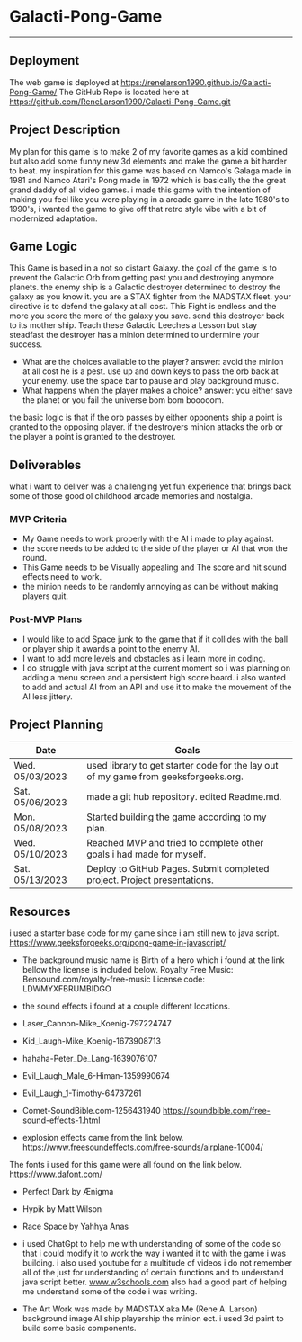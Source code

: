 # Galacti-Pong-Game
--------

## Deployment

The web game is deployed at https://renelarson1990.github.io/Galacti-Pong-Game/
The GitHub Repo is located here at https://github.com/ReneLarson1990/Galacti-Pong-Game.git


## Project Description

My plan for this game is to make 2 of my favorite games as a kid combined but also add some funny new 3d elements and make the game a bit harder to beat.
my inspiration for this game was based on Namco's Galaga made in 1981 and Namco Atari's Pong made in 1972 which is basically the the great grand daddy of all video games. i made this game with the intention of making you feel like you were playing in a arcade game in the late 1980's to 1990's, i wanted the game to give off that retro style vibe with a bit of modernized adaptation. 


## Game Logic
This Game is based in a not so distant Galaxy. the goal of the game is to prevent the Galactic Orb from getting past you and destroying anymore planets. the enemy ship is a Galactic destroyer determined to destroy the galaxy as you know it. you are a STAX fighter from the MADSTAX fleet. your directive is to defend the galaxy at all cost. This Fight is endless and the more you score the more of the galaxy you save. send this destroyer back to its mother ship. Teach these Galactic Leeches a Lesson but stay steadfast the destroyer has a minion determined to undermine your success.
  - What are the choices available to the player? 
  answer: avoid the minion at all cost he is a pest. use up and down keys to pass the orb back at your enemy. use the space bar to pause and play background music.
  - What happens when the player makes a choice?
  answer: you either save the planet or you fail the universe bom bom booooom.

the basic logic is that if the orb passes by either opponents ship a point is granted to the opposing player. if the destroyers minion attacks the orb or the player a point is granted to the destroyer.

## Deliverables
what i want to deliver was a challenging yet fun experience that brings back some of those good ol childhood arcade memories and nostalgia.

### MVP Criteria

- My Game needs to work properly with the AI i made to play against.
- the score needs to be added to the side of the player or AI that won the round.
- This Game needs to be Visually appealing and The score and hit sound effects need to work.
- the minion needs to be randomly annoying as can be without making players quit.


### Post-MVP Plans

- I would like to add Space junk to the game that if it collides with the ball or player ship it awards a point to the enemy AI.
- I want to add more levels and obstacles as i learn more in coding.
- I do struggle with java script at the current moment so i was planning on adding a menu screen and a persistent high score board. i also wanted to add and actual AI from an API and use it to make the movement of the AI less jittery. 


## Project Planning

| Date | Goals |
| ---- | ----- |
| Wed. 05/03/2023 | used library to get starter code for the lay out of my game from geeksforgeeks.org. |
| Sat. 05/06/2023 | made a git hub repository. edited Readme.md. |
| Mon. 05/08/2023 |   Started building the game according to my plan.   |
| Wed. 05/10/2023 |   Reached MVP and tried to complete other goals i had made for myself.   |
| Sat. 05/13/2023 |   Deploy to GitHub Pages. Submit completed project. Project presentations.     |


## Resources 
i used a starter base code for my game since i am still new to java script.
https://www.geeksforgeeks.org/pong-game-in-javascript/

- The background music name is Birth of a hero which i found at the link bellow the license is included below.
Royalty Free Music: Bensound.com/royalty-free-music
License code: LDWMYXFBRUMBIDGO

- the sound effects i found at a couple different locations.
- Laser_Cannon-Mike_Koenig-797224747
- Kid_Laugh-Mike_Koenig-1673908713
- hahaha-Peter_De_Lang-1639076107
- Evil_Laugh_Male_6-Himan-1359990674
- Evil_Laugh_1-Timothy-64737261
- Comet-SoundBible.com-1256431940
https://soundbible.com/free-sound-effects-1.html
- explosion effects came from the link below.
https://www.freesoundeffects.com/free-sounds/airplane-10004/

The fonts i used for this game were all found on the link below.
https://www.dafont.com/
- Perfect Dark by Ænigma
- Hypik by Matt Wilson 
- Race Space by Yahhya Anas

- i used ChatGpt to help me with understanding of some of the code so that i could modify it to work the way i wanted it to with the game i was building. i also used youtube for a multitude of videos i do not remember all of the just for understanding of certain functions and to understand java script better. www.w3schools.com also had a good part of helping me understand some of the code i was writing.

- The Art Work was made by MADSTAX aka Me (Rene A. Larson) 
background image 
AI ship 
playership 
the minion 
ect. 
i used 3d paint to build some basic components.
